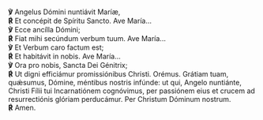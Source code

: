 **℣** Angelus Dómini nuntiávit Maríæ,  
**℟** Et concépit de Spíritu Sancto. Ave María...  
**℣** Ecce ancílla Dómini;  
**℟** Fiat mihi secúndum verbum tuum. Ave María...  
**℣** Et Verbum caro factum est;  
**℟** Et habitávit in nobis. Ave María...  
**℣** Ora pro nobis, Sancta Dei Gé­nitrix;  
**℟** Ut digni efficiámur promissiónibus Christi. Orémus. Grátiam
tuam, quǽsumus, Dómine, méntibus nostris in­fúnde: ut qui, Angelo
nuntiánte, Christi Fílii tui Incarnatiónem cognóvimus, per passiónem
eius et crucem ad resurrectiónis glóriam perducámur. Per Christum
Dóminum nostrum.  
**℟** Amen.
